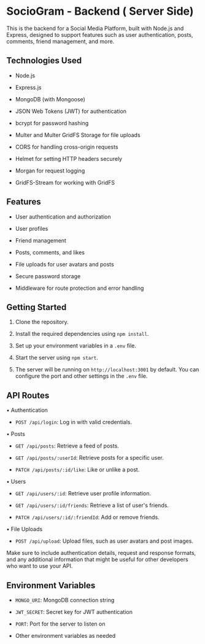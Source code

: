 # SocioGram - Backend ( Server Side)

This is the backend for a Social Media Platform, built with Node.js and Express, designed to support features such as user authentication, posts, comments, friend management, and more.

## Technologies Used

- Node.js

- Express.js

- MongoDB (with Mongoose)

- JSON Web Tokens (JWT) for authentication

- bcrypt for password hashing

- Multer and Multer GridFS Storage for file uploads

- CORS for handling cross-origin requests
- Helmet for setting HTTP headers securely

- Morgan for request logging

- GridFS-Stream for working with GridFS

## Features

- User authentication and authorization

- User profiles

- Friend management

- Posts, comments, and likes

- File uploads for user avatars and posts

- Secure password storage

- Middleware for route protection and error handling

## Getting Started

1. Clone the repository.

2. Install the required dependencies using `npm install`.

3. Set up your environment variables in a `.env` file.

4. Start the server using `npm start`.

5. The server will be running on `http://localhost:3001` by default. You can configure the port and other settings in the `.env` file.

## API Routes

• Authentication

- `POST /api/login`: Log in with valid credentials.

• Posts

- `GET /api/posts`: Retrieve a feed of posts.

- `GET /api/posts/:userId`: Retrieve posts for a specific user.

- `PATCH /api/posts/:id/like`: Like or unlike a post.

• Users

- `GET /api/users/:id`: Retrieve user profile information.

- `GET /api/users/:id/friends`: Retrieve a list of user's friends.

- `PATCH /api/users/:id/:friendId`: Add or remove friends.

• File Uploads

- `POST /api/upload`: Upload files, such as user avatars and post images.

Make sure to include authentication details, request and response formats, and any additional information that might be useful for other developers who want to use your API.

## Environment Variables

- `MONGO_URI`: MongoDB connection string

- `JWT_SECRET`: Secret key for JWT authentication

- `PORT`: Port for the server to listen on

- Other environment variables as needed
